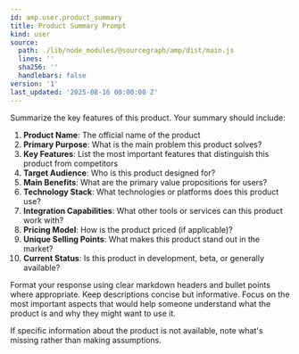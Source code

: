 ```yaml
---
id: amp.user.product_summary
title: Product Summary Prompt
kind: user
source:
  path: ./lib/node_modules/@sourcegraph/amp/dist/main.js
  lines: ''
  sha256: ''
  handlebars: false
version: '1'
last_updated: '2025-08-16 00:00:00 Z'
---
```


Summarize the key features of this product. Your summary should include:

1. **Product Name**: The official name of the product
2. **Primary Purpose**: What is the main problem this product solves?
3. **Key Features**: List the most important features that distinguish this product from competitors
4. **Target Audience**: Who is this product designed for?
5. **Main Benefits**: What are the primary value propositions for users?
6. **Technology Stack**: What technologies or platforms does this product use?
7. **Integration Capabilities**: What other tools or services can this product work with?
8. **Pricing Model**: How is the product priced (if applicable)?
9. **Unique Selling Points**: What makes this product stand out in the market?
10. **Current Status**: Is this product in development, beta, or generally available?

Format your response using clear markdown headers and bullet points where appropriate. Keep descriptions concise but informative. Focus on the most important aspects that would help someone understand what the product is and why they might want to use it.

If specific information about the product is not available, note what's missing rather than making assumptions.
